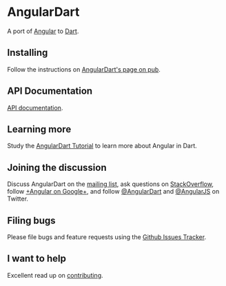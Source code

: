 AngularDart
============

A port of [Angular][ng] to [Dart][dart].

## Installing

Follow the instructions on [AngularDart's page on pub][pub].

## API Documentation

[API documentation][docs].


## Learning more

Study the [AngularDart Tutorial][tut] to learn more about Angular
in Dart.

## Joining the discussion

Discuss AngularDart on the [mailing list][list],
ask questions on [StackOverflow][so],
follow [+Angular on Google+][plus],
and follow [@AngularDart][dartTw] and [@AngularJS][ngTw] on Twitter.

## Filing bugs

Please file bugs and feature requests using the [Github Issues Tracker][issues].

## I want to help

Excellent read up on [contributing][contributing].

[docs]: http://ci.angularjs.org/view/Dart/job/angular.dart-master/javadoc/
[ngTw]: https://twitter.com/AngularJS
[dartTw]: https://twitter.com/AngularDart
[plus]: https://plus.google.com/+AngularJS
[so]: http://stackoverflow.com/questions/tagged/angular.dart
[list]: https://groups.google.com/forum/#!forum/angular-dart
[tut]: https://angulardart.org/tutorial
[pub]: http://pub.dartlang.org/packages/angular#installing
[dart]: http://www.dartlang.org
[ng]: http://angularjs.org/
[issues]: https://github.com/angular/angular.dart/issues?state=open
[contributing]: https://github.com/angular/angular.dart/blob/master/CONTRIBUTING.md

